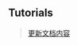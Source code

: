 ## Tutorials

> [更新文档内容](http://share.ark.burgeononline.com/knowledge/documentation_58582)



      








 



